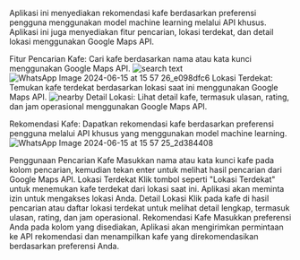 Aplikasi ini menyediakan rekomendasi kafe berdasarkan preferensi pengguna menggunakan model machine learning melalui API khusus. 
Aplikasi ini juga menyediakan fitur pencarian, lokasi terdekat, dan detail lokasi menggunakan Google Maps API.

Fitur
Pencarian Kafe: Cari kafe berdasarkan nama atau kata kunci menggunakan Google Maps API.
![search text ](https://github.com/salmanalfarisir/Bangkit-Cafstone-CP/assets/119673022/30b3b4ac-f399-4756-b2f4-54ff3acc9ea2)
![WhatsApp Image 2024-06-15 at 15 57 26_e098dfc6](https://github.com/salmanalfarisir/Bangkit-Cafstone-CP/assets/119673022/a6be121b-c548-4f13-88c6-66abf5716dfd)
Lokasi Terdekat: Temukan kafe terdekat berdasarkan lokasi saat ini menggunakan Google Maps API.
![nearby](https://github.com/salmanalfarisir/Bangkit-Cafstone-CP/assets/119673022/00fba54e-dc41-42f1-bdde-75d90b6b3ea4)
Detail Lokasi: Lihat detail kafe, termasuk ulasan, rating, dan jam operasional menggunakan Google Maps API.

Rekomendasi Kafe: Dapatkan rekomendasi kafe berdasarkan preferensi pengguna melalui API khusus yang menggunakan model machine learning.
![WhatsApp Image 2024-06-15 at 15 57 25_2d384408](https://github.com/salmanalfarisir/Bangkit-Cafstone-CP/assets/119673022/0f788fa3-664b-4e0f-b21c-1e91cd0f59a8)

Penggunaan
Pencarian Kafe
Masukkan nama atau kata kunci kafe pada kolom pencarian, kemudian tekan enter untuk melihat hasil pencarian dari Google Maps API.
Lokasi Terdekat
Klik tombol seperti "Lokasi Terdekat" untuk menemukan kafe terdekat dari lokasi saat ini. Aplikasi akan meminta izin untuk mengakses lokasi Anda.
Detail Lokasi
Klik pada kafe di hasil pencarian atau daftar lokasi terdekat untuk melihat detail lengkap, termasuk ulasan, rating, dan jam operasional.
Rekomendasi Kafe
Masukkan preferensi Anda pada kolom yang disediakan, Aplikasi akan mengirimkan permintaan ke API rekomendasi dan menampilkan kafe yang direkomendasikan berdasarkan preferensi Anda.
